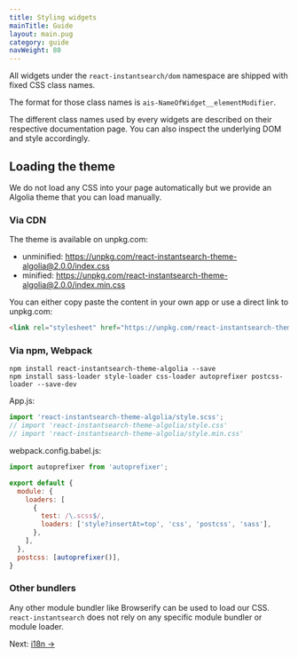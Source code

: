 ```yaml
---
title: Styling widgets
mainTitle: Guide
layout: main.pug
category: guide
navWeight: 80
---
```


All widgets under the `react-instantsearch/dom` namespace are shipped with fixed CSS class names.

The format for those class names is `ais-NameOfWidget__elementModifier`.

The different class names used by every widgets are described on their respective documentation page. You
can also inspect the underlying DOM and style accordingly.

## Loading the theme

We do not load any CSS into your page automatically but we provide an Algolia theme that you can load
manually.

### Via CDN

The theme is available on unpkg.com:
- unminified: https://unpkg.com/react-instantsearch-theme-algolia@2.0.0/index.css
- minified: https://unpkg.com/react-instantsearch-theme-algolia@2.0.0/index.min.css

You can either copy paste the content in your own app or use a direct link to unpkg.com:

```html
<link rel="stylesheet" href="https://unpkg.com/react-instantsearch-theme-algolia@2.0.0/index.min.css">
```

### Via npm, Webpack

```shell
npm install react-instantsearch-theme-algolia --save
npm install sass-loader style-loader css-loader autoprefixer postcss-loader --save-dev
```

App.js:
```javascript
import 'react-instantsearch-theme-algolia/style.scss';
// import 'react-instantsearch-theme-algolia/style.css'
// import 'react-instantsearch-theme-algolia/style.min.css'
```

webpack.config.babel.js:
```javascript
import autoprefixer from 'autoprefixer';

export default {
  module: {
    loaders: [
      {
        test: /\.scss$/,
        loaders: ['style?insertAt=top', 'css', 'postcss', 'sass'],
      },
    ],
  },
  postcss: [autoprefixer()],
}
```

### Other bundlers

Any other module bundler like Browserify can be used to load our CSS. `react-instantsearch`
does not rely on any specific module bundler or module loader.

<div class="guide-nav">
Next: <a href="/guide/i18n.html">i18n →</a>
</div>
